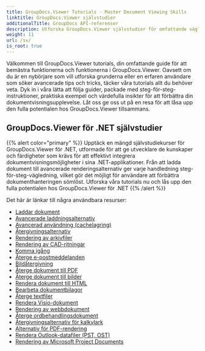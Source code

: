 ```yaml
---
title: GroupDocs.Viewer Tutorials - Master Document Viewing Skills
linktitle: GroupDocs.Viewer självstudier
additionalTitle: GroupDocs API-referenser
description: Utforska GroupDocs.Viewer självstudier för omfattande vägledning om hur du maximerar dokumentvisningskapaciteten. Lås upp dess fulla potential idag!
weight: 11
url: /sv/
is_root: true
---
```


Välkommen till GroupDocs.Viewer tutorials, din omfattande guide för att bemästra funktionerna och funktionerna i GroupDocs.Viewer. Oavsett om du är en nybörjare som vill utforska grunderna eller en erfaren användare som söker avancerade tips och tricks, täcker våra tutorials allt du behöver veta. Dyk in i våra lätta att följa guider, packade med steg-för-steg-instruktioner, praktiska exempel och värdefulla insikter för att förbättra din dokumentvisningsupplevelse. Låt oss ge oss ut på en resa för att låsa upp den fulla potentialen hos GroupDocs.Viewer tillsammans.

## GroupDocs.Viewer för .NET självstudier
{{% alert color="primary" %}}
Upptäck en mängd självstudiekurser för GroupDocs.Viewer för .NET, utformade för att ge utvecklare de kunskaper och färdigheter som krävs för att effektivt integrera dokumentvisningsmöjligheter i sina .NET-applikationer. Från att ladda dokument till avancerade renderingsalternativ ger varje handledning steg-för-steg-vägledning, vilket gör det möjligt för användare att förbättra dokumenthanteringen sömlöst. Utforska våra tutorials nu och lås upp den fulla potentialen hos GroupDocs.Viewer för .NET
{{% /alert %}}

Det här är länkar till några användbara resurser:
 
- [Laddar dokument](./net/loading-documents/)
- [Avancerade laddningsalternativ](./net/advanced-loading/)
- [Avancerad användning (cachelagring)](./net/advanced-usage-caching/)
- [Återgivningsalternativ](./net/rendering-options/)
- [Rendering av arkivfiler](./net/rendering-archive-files/)
- [Rendering av CAD-ritningar](./net/rendering-cad-drawings/)
- [Komma igång](./net/getting-started/)
- [Återge e-postmeddelanden](./net/rendering-email-messages/)
- [Bildåtergivning](./net/image-rendering/)
- [Återge dokument till PDF](./net/rendering-documents-pdf/)
- [Återge dokument till bilder](./net/rendering-documents-images/)
- [Rendera dokument till HTML](./net/rendering-documents-html/)
- [Bearbeta dokumentbilagor](./net/processing-document-attachments/)
- [Återge textfiler](./net/rendering-text-files/)
- [Rendera Visio-dokument](./net/rendering-visio-documents/)
- [Rendering av webbdokument](./net/rendering-web-documents/)
- [Återge ordbehandlingsdokument](./net/rendering-word-processing-documents/)
- [Återgivningsalternativ för kalkylark](./net/spreadsheet-rendering-options/)
- [Alternativ för PDF-rendering](./net/pdf-rendering-options/)
- [Rendera Outlook-datafiler (PST, OST)](./net/rendering-outlook-data-files/)
- [Rendering av Microsoft Project Documents](./net/rendering-ms-project-documents/)
